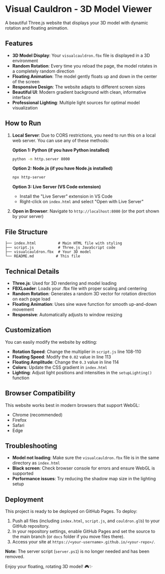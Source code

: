 # Visual Cauldron - 3D Model Viewer

A beautiful Three.js website that displays your 3D model with dynamic rotation and floating animation.

## Features

- **3D Model Display**: Your `visualcauldron.fbx` file is displayed in a 3D environment
- **Random Rotation**: Every time you reload the page, the model rotates in a completely random direction
- **Floating Animation**: The model gently floats up and down in the center of the screen
- **Responsive Design**: The website adapts to different screen sizes
- **Beautiful UI**: Modern gradient background with clean, informative interface
- **Professional Lighting**: Multiple light sources for optimal model visualization

## How to Run

1. **Local Server**: Due to CORS restrictions, you need to run this on a local web server. You can use any of these methods:

   **Option 1: Python (if you have Python installed)**
   ```bash
   python -m http.server 8000
   ```

   **Option 2: Node.js (if you have Node.js installed)**
   ```bash
   npx http-server
   ```

   **Option 3: Live Server (VS Code extension)**
   - Install the "Live Server" extension in VS Code
   - Right-click on `index.html` and select "Open with Live Server"

2. **Open in Browser**: Navigate to `http://localhost:8000` (or the port shown by your server)

## File Structure

```
├── index.html          # Main HTML file with styling
├── script.js           # Three.js JavaScript code
├── visualcauldron.fbx  # Your 3D model
└── README.md          # This file
```

## Technical Details

- **Three.js**: Used for 3D rendering and model loading
- **FBXLoader**: Loads your .fbx file with proper scaling and centering
- **Random Rotation**: Generates a random 3D vector for rotation direction on each page load
- **Floating Animation**: Uses sine wave function for smooth up-and-down movement
- **Responsive**: Automatically adjusts to window resizing

## Customization

You can easily modify the website by editing:

- **Rotation Speed**: Change the multiplier in `script.js` line 108-110
- **Floating Speed**: Modify the `0.02` value in line 113
- **Floating Amplitude**: Change the `0.3` value in line 114
- **Colors**: Update the CSS gradient in `index.html`
- **Lighting**: Adjust light positions and intensities in the `setupLighting()` function

## Browser Compatibility

This website works best in modern browsers that support WebGL:
- Chrome (recommended)
- Firefox
- Safari
- Edge

## Troubleshooting

- **Model not loading**: Make sure the `visualcauldron.fbx` file is in the same directory as `index.html`
- **Black screen**: Check browser console for errors and ensure WebGL is supported
- **Performance issues**: Try reducing the shadow map size in the lighting setup

## Deployment

This project is ready to be deployed on GitHub Pages. To deploy:

1. Push all files (including `index.html`, `script.js`, and `couldron.glb`) to your GitHub repository.
2. In your repository settings, enable GitHub Pages and set the source to the main branch (or `docs` folder if you move files there).
3. Access your site at `https://<your-username>.github.io/<your-repo>/`.

**Note:** The server script (`server.ps1`) is no longer needed and has been removed.

Enjoy your floating, rotating 3D model! 🎮✨ 